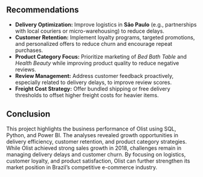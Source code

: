 ## Recommendations
* **Delivery Optimization:** Improve logistics in **São Paulo** (e.g., partnerships with local couriers or micro-warehousing) to reduce delays.
* **Customer Retention:** Implement loyalty programs, targeted promotions, and personalized offers to reduce churn and encourage repeat purchases.
* **Product Category Focus:** Prioritize marketing of *Bed Bath Table* and *Health Beauty* while improving product quality to reduce negative reviews.
* **Review Management:** Address customer feedback proactively, especially related to delivery delays, to improve review scores.
* **Freight Cost Strategy:** Offer bundled shipping or free delivery thresholds to offset higher freight costs for heavier items.

## Conclusion
This project highlights the business performance of Olist using SQL, Python, and Power BI. The analyses revealed growth opportunities in delivery efficiency, customer retention, and product category strategies. While Olist achieved strong sales growth in 2018, challenges remain in managing delivery delays and customer churn. By focusing on logistics, customer loyalty, and product satisfaction, Olist can further strengthen its market position in Brazil’s competitive e-commerce industry.
